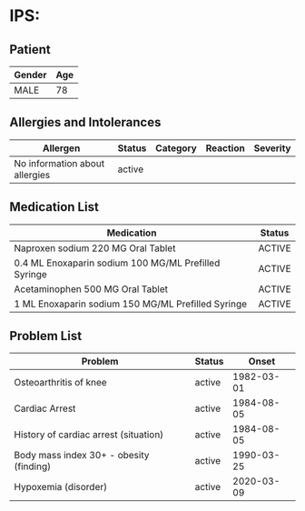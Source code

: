 # IPS:

## Patient

|Gender|Age|
|---|---|
|MALE|78|

## Allergies and Intolerances

|Allergen|Status|Category|Reaction|Severity|
|---|---|---|---|---|
|No information about allergies|active||||

## Medication List

|Medication|Status|
|---|---|
|Naproxen sodium 220 MG Oral Tablet|ACTIVE|
|0.4 ML Enoxaparin sodium 100 MG/ML Prefilled Syringe|ACTIVE|
|Acetaminophen 500 MG Oral Tablet|ACTIVE|
|1 ML Enoxaparin sodium 150 MG/ML Prefilled Syringe|ACTIVE|

## Problem List

|Problem|Status|Onset|
|---|---|---|
|Osteoarthritis of knee|active|1982-03-01|
|Cardiac Arrest|active|1984-08-05|
|History of cardiac arrest (situation)|active|1984-08-05|
|Body mass index 30+ - obesity (finding)|active|1990-03-25|
|Hypoxemia (disorder)|active|2020-03-09|
